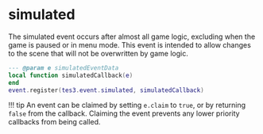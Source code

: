 # simulated
<div class="search_terms" style="display: none">simulated</div>

<!---
	This file is autogenerated. Do not edit this file manually. Your changes will be ignored.
	More information: https://github.com/MWSE/MWSE/tree/master/docs
-->

The simulated event occurs after almost all game logic, excluding when the game is paused or in menu mode. This event is intended to allow changes to the scene that will not be overwritten by game logic.

```lua
--- @param e simulatedEventData
local function simulatedCallback(e)
end
event.register(tes3.event.simulated, simulatedCallback)
```

!!! tip
	An event can be claimed by setting `e.claim` to `true`, or by returning `false` from the callback. Claiming the event prevents any lower priority callbacks from being called.

